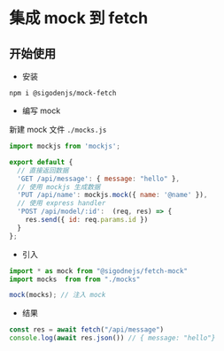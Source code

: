 # 集成 mock 到 fetch 

## 开始使用

- 安装

```
npm i @sigodenjs/mock-fetch
```

- 编写 mock

新建 mock 文件 `./mocks.js`

```js
import mockjs from 'mockjs';

export default {
  // 直接返回数据
  'GET /api/message': { message: "hello" },
  // 使用 mockjs 生成数据
  'PUT /api/name': mockjs.mock({ name: '@name' }),
  // 使用 express handler 
  'POST /api/model/:id':  (req, res) => {
    res.send({ id: req.params.id })
  }
};
```

- 引入

```js
import * as mock from "@sigodnejs/fetch-mock"
import mocks  from from "./mocks"

mock(mocks); // 注入 mock
```

- 结果

```js
const res = await fetch("/api/message")
console.log(await res.json()) // { message: "hello"}
```
